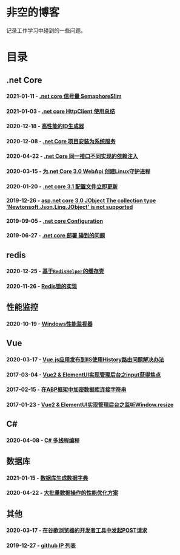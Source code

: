 # 非空的博客
记录工作学习中碰到的一些问题。

# 目录

## .net Core

#### 2021-01-11 - [.net core 信号量 SemaphoreSlim](https://github.com/ren8179/blog/issues/22)
#### 2021-01-03 - [.net core HttpClient 使用总结](https://github.com/ren8179/blog/issues/21)
#### 2020-12-18 - [高性能的ID生成器](https://github.com/ren8179/blog/issues/19)
#### 2020-12-08 - [.net Core 项目安装为系统服务](https://github.com/ren8179/blog/issues/18)
#### 2020-04-22 - [.net Core 同一接口不同实现的依赖注入](https://github.com/ren8179/blog/issues/15)
#### 2020-03-15 - [为.net Core 3.0 WebApi 创建Linux守护进程](https://github.com/ren8179/blog/issues/10)
#### 2020-01-20 - [.net core 3.1 配置文件立即更新](https://github.com/ren8179/blog/issues/9)
#### 2019-12-26 - [asp.net core 3.0 JObject The collection type 'Newtonsoft.Json.Linq.JObject' is not supported](https://github.com/ren8179/blog/issues/8)
#### 2019-09-05 - [.net core Configuration](https://github.com/ren8179/blog/issues/6)
#### 2019-06-27 - [.net core 部署 碰到的问题](https://github.com/ren8179/blog/issues/5)

## redis

#### 2020-12-25 - [基于`RedisHelper`的缓存壳](https://github.com/ren8179/blog/issues/20)
#### 2020-11-26 - [Redis锁的实现](https://github.com/ren8179/blog/issues/17)

## 性能监控

#### 2020-10-19 - [Windows性能监视器](https://github.com/ren8179/blog/issues/16)

## Vue

#### 2020-03-17 - [Vue.js应用发布到IIS使用History路由问题解决办法](https://github.com/ren8179/blog/issues/11)
#### 2017-03-04 - [Vue2 & ElementUI实现管理后台之input获得焦点](https://github.com/ren8179/blog/issues/3)
#### 2017-02-15 - [在ABP框架中加密数据库连接字符串](https://github.com/ren8179/blog/issues/2)
#### 2017-01-23 - [Vue2 & ElementUI实现管理后台之监听Window.resize](https://github.com/ren8179/blog/issues/1)

## C#

#### 2020-04-08 - [C# 多线程编程](https://github.com/ren8179/blog/issues/13)

## 数据库

#### 2021-01-15 - [数据库生成数据字典](https://github.com/ren8179/blog/issues/23)
#### 2020-04-22 - [大批量数据操作的性能优化方案](https://github.com/ren8179/blog/issues/14)

## 其他

#### 2020-03-17 - [在谷歌浏览器的开发者工具中发起POST请求](https://github.com/ren8179/blog/issues/12)
#### 2019-12-27 - [github IP 列表](https://github.com/ren8179/blog/issues/7)
